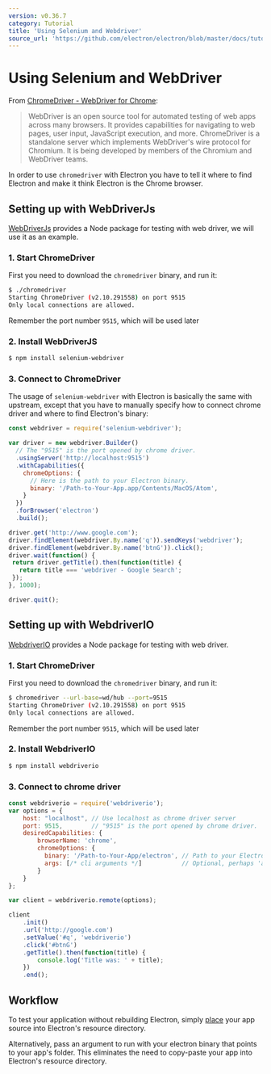 ```yaml
---
version: v0.36.7
category: Tutorial
title: 'Using Selenium and Webdriver'
source_url: 'https://github.com/electron/electron/blob/master/docs/tutorial/using-selenium-and-webdriver.md'
---
```


# Using Selenium and WebDriver

From [ChromeDriver - WebDriver for Chrome][chrome-driver]:

> WebDriver is an open source tool for automated testing of web apps across many
> browsers. It provides capabilities for navigating to web pages, user input,
> JavaScript execution, and more. ChromeDriver is a standalone server which
> implements WebDriver's wire protocol for Chromium. It is being developed by
> members of the Chromium and WebDriver teams.

In order to use `chromedriver` with Electron you have to tell it where to
find Electron and make it think Electron is the Chrome browser.

## Setting up with WebDriverJs

[WebDriverJs](https://code.google.com/p/selenium/wiki/WebDriverJs) provides
a Node package for testing with web driver, we will use it as an example.

### 1. Start ChromeDriver

First you need to download the `chromedriver` binary, and run it:

```bash
$ ./chromedriver
Starting ChromeDriver (v2.10.291558) on port 9515
Only local connections are allowed.
```

Remember the port number `9515`, which will be used later

### 2. Install WebDriverJS

```bash
$ npm install selenium-webdriver
```

### 3. Connect to ChromeDriver

The usage of `selenium-webdriver` with Electron is basically the same with
upstream, except that you have to manually specify how to connect chrome driver
and where to find Electron's binary:

```javascript
const webdriver = require('selenium-webdriver');

var driver = new webdriver.Builder()
  // The "9515" is the port opened by chrome driver.
  .usingServer('http://localhost:9515')
  .withCapabilities({
    chromeOptions: {
      // Here is the path to your Electron binary.
      binary: '/Path-to-Your-App.app/Contents/MacOS/Atom',
    }
  })
  .forBrowser('electron')
  .build();

driver.get('http://www.google.com');
driver.findElement(webdriver.By.name('q')).sendKeys('webdriver');
driver.findElement(webdriver.By.name('btnG')).click();
driver.wait(function() {
 return driver.getTitle().then(function(title) {
   return title === 'webdriver - Google Search';
 });
}, 1000);

driver.quit();
```

## Setting up with WebdriverIO

[WebdriverIO](http://webdriver.io/) provides a Node package for testing with web
driver.

### 1. Start ChromeDriver

First you need to download the `chromedriver` binary, and run it:

```bash
$ chromedriver --url-base=wd/hub --port=9515
Starting ChromeDriver (v2.10.291558) on port 9515
Only local connections are allowed.
```

Remember the port number `9515`, which will be used later

### 2. Install WebdriverIO

```bash
$ npm install webdriverio
```

### 3. Connect to chrome driver

```javascript
const webdriverio = require('webdriverio');
var options = {
    host: "localhost", // Use localhost as chrome driver server
    port: 9515,        // "9515" is the port opened by chrome driver.
    desiredCapabilities: {
        browserName: 'chrome',
        chromeOptions: {
          binary: '/Path-to-Your-App/electron', // Path to your Electron binary.
          args: [/* cli arguments */]           // Optional, perhaps 'app=' + /path/to/your/app/
        }
    }
};

var client = webdriverio.remote(options);

client
    .init()
    .url('http://google.com')
    .setValue('#q', 'webdriverio')
    .click('#btnG')
    .getTitle().then(function(title) {
        console.log('Title was: ' + title);
    })
    .end();
```

## Workflow

To test your application without rebuilding Electron, simply
[place](https://github.com/electron/electron/blob/master/docs/tutorial/application-distribution.md)
your app source into Electron's resource directory.

Alternatively, pass an argument to run with your electron binary that points to
your app's folder. This eliminates the need to copy-paste your app into
Electron's resource directory.

[chrome-driver]: https://sites.google.com/a/chromium.org/chromedriver/
